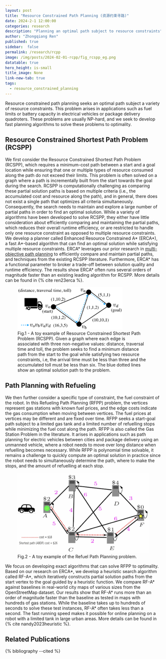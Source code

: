```yaml
---
layout: post
title: "Resource Constrained Path Planning (资源约束寻路)"
date: 2024-2-1 12:00:00
categories: research
description: "Planning an optimal path subject to resource constraints"
author: "Zhongqiang Ren"
published: true
sidebar:  false
permalink: /research/rcpp
image: /img/posts/2024-02-01-rcpp/fig_rcspp_eg.png
datatable: true
hero_height: is-small
title_image: None
link-new-tab: true
tags:
  - resource_constrained_planning
---
```


Resource constrained path planning seeks an optimal path subject a variety of resource constraints. This problem arises in applications such as fuel limits or battery capacity in electrical vehicles or package delivery quadroters. These problems are usually NP-hard, and we seek to develop fast planning algorithms to solve these problems to optimality.

## Resource Constrained Shortest Path Problem (RCSPP)

We first consider the Resource Constrained Shortest Path Problem (RCSPP), which requires a minimum-cost path between a start and a goal location while ensuring that one or multiple types of resource consumed along the path do not exceed their limits.
This problem is often solved on a graph where a path is incrementally built from the start towards the goal during the search.
RCSPP is computationally challenging as comparing these partial solution paths is based on multiple criteria (i.e., the accumulated cost and resource along the path), and in general, there does not exist a single path that optimizes all criteria simultaneously.
Consequently, the search needs to maintain and explore a large number of partial paths in order to find an optimal solution.
While a variety of algorithms have been developed to solve RCSPP, they either have little consideration about efficiently comparing and maintaining the partial paths, which reduces their overall runtime efficiency, or are restricted to handle only one resource constraint as opposed to multiple resource constraints.
We develop a planner called Enhanced Resource Constrained A\* (ERCA\*), a fast A\*-based algorithm that can find an optimal solution while satisfying multiple resource constraints.
ERCA\* leverages our prior research in [multi-objective path planning](/research/mopp) to efficiently compare and maintain partial paths, and techniques from the existing RCSPP literature. Furthermore, ERCA\* has a functional parameter to broker a trade-off between solution quality and runtime efficiency.
The results show ERCA\* often runs several orders of magnitude faster than an existing leading algorithm for RCSPP. More details can be found in {% cite ren23erca %}.


<figure>
 <img src="/img/posts/2024-02-01-rcpp/fig_rcspp_eg.png" alt="image" style="width:80%"/>
  <figcaption>Fig.1 - A toy example of Resource Constrained Shortest Path Problem (RCSPP). Given a graph where each edge is associated with three non-negative values: distance, traversal time and toll, the problem seeks to find a minimum distance path from the start to the goal while satisfying two resource constraints, i.e, the arrival time must be less than three and the accumulated toll must be less than six. The blue dotted lines show an optimal solution path to the problem.
  </figcaption>
</figure>


## Path Planning with Refueling

We then further consider a specific type of constraint, the fuel constraint of the robot. 
In this Refueling Path Planning (RFPP) problem, the vertices represent gas stations with known fuel prices, and the edge costs indicate the gas consumption when moving between vertices. The fuel prices at vertices may be different and are fixed over time. RFPP seeks a start-goal path subject to a limited gas tank and a limited number of refuelling stops while minimizing the fuel cost along the path. RFPP is also called the Gas Station Problem in the literature. It arises in applications such as path planning for electric vehicles between cities and package delivery using an unmanned vehicle, where a robot needs to move over long distance when refuelling becomes necessary. While RFPP is polynomial time solvable, it remains a challenge to quickly compute an optimal solution in practice since the robot needs to simultaneously determine the path, where to make the stops, and the amount of refuelling at each stop.

<figure>
 <img src="/img/posts/2024-02-01-rcpp/fig_refuel.png" alt="image"/>
  <figcaption>Fig.2 - A toy example of the Refuel Path Planning problem.
  </figcaption>
</figure>

We focus on developing exact algorithms that can solve RFPP to optimality. Based on our research on ERCA\*, we develop a heuristic search algorithm called RF-A\*, which iteratively constructs partial solution paths from the start vertex to the goal guided by a heuristic function. We compare RF-A\* against baselines in real-world city maps of various sizes from the OpenStreetMap dataset. Our results show that RF-A\* runs more than an order of magnitude faster than the baseline as tested in maps with hundreds of gas stations.
While the baseline takes up to hundreds of seconds to solve these test instances, RF-A\* often takes less than a second. The fast running speed makes it possible for online planning on a robot with a limited tank in large urban areas. More details can be found in {% cite nandy2023heuristic %}.

## Related Publications

{% bibliography --cited %}






